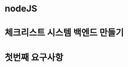 # nodeJS

# 체크리스트 시스템 백엔드 만들기
# 첫번째 요구사항

<!-- 
여행을 갈 경우
2025년 여름 휴가 준비물 : 여권, 충전기, 세면도구, .. 옷류, 점퍼.. 
캠핑 준비물 : 텐트, 의자, 랜턴, 침낭..

백엔드 작성
테이블 설계도 : 
- 아이디 pk -> id integer
- 캠핑 준비물, 여행 휴가 준비물을 담을 수 있는 그룹핑 항목 -> category text
- 실제 준비해야 할 물건 -> item text
- 수량 -> amount integer
- 체크 여부 -> checkyn boolean

-> REST API
POST /checkList -> 체크리스트 입력
GET /checkList?category -> 여름 휴가 준비물
PUT /checkList/:id -> 체크 여부를 toggle 0->1, 1->0
DELETE /checkList/:id 
-->